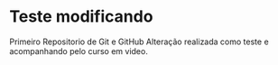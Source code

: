 # Teste modificando
 Primeiro Repositorio de Git e GitHub
Alteração realizada como teste e acompanhando pelo curso em video.